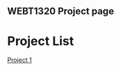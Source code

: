 ## WEBT1320 Project page 

<h1>Project List</h1>

<a href="project1/index.html" target="_blank">Project 1</a>

